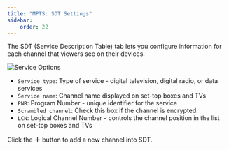 ```yaml
---
title: "MPTS: SDT Settings"
sidebar:
    order: 22
---
```


The SDT (Service Description Table) tab lets you configure information for each channel that viewers see on their devices.

![Service Options](https://cdn.cesbo.com/help/astra/delivery/broadcasting/mpts/sdt.png)

- `Service type`: Type of service - digital television, digital radio, or data services
- `Service name`: Channel name displayed on set-top boxes and TVs
- `PNR`: Program Number - unique identifier for the service
- `Scrambled channel`: Check this box if the channel is encrypted.
- `LCN`: Logical Channel Number - controls the channel position in the list on set-top boxes and TVs

Click the **＋** button to add a new channel into SDT.
